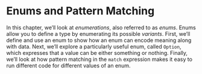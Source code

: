 # Enums and Pattern Matching
In this chapter, we’ll look at *enumerations*, also referred to as *enums*.
Enums allow you to define a type by enumerating its possible *variants*. First,
we’ll define and use an enum to show how an enum can encode meaning along with
data. Next, we’ll explore a particularly useful enum, called `Option`, which
expresses that a value can be either something or nothing. Finally, we’ll look at
how pattern matching in the `match` expression makes it easy to run different
code for different values of an enum.
